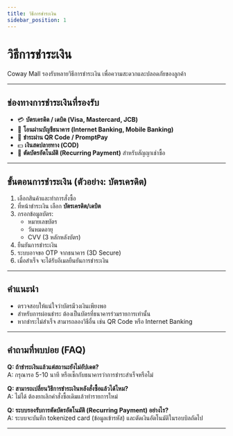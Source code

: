 ```yaml
---
title: วิธีการชำระเงิน
sidebar_position: 1
---
```


# วิธีการชำระเงิน

Coway Mall รองรับหลายวิธีการชำระเงิน เพื่อความสะดวกและปลอดภัยของลูกค้า

---

## ช่องทางการชำระเงินที่รองรับ

- 💳 **บัตรเครดิต / เดบิต (Visa, Mastercard, JCB)**  
- 🏦 **โอนผ่านบัญชีธนาคาร (Internet Banking, Mobile Banking)**  
- 📱 **ชำระผ่าน QR Code / PromptPay**  
- 💵 **เงินสดปลายทาง (COD)**  
- 🔁 **ตัดบัตรอัตโนมัติ (Recurring Payment)** สำหรับสัญญาเช่าซื้อ  

---

## ขั้นตอนการชำระเงิน (ตัวอย่าง: บัตรเครดิต)

1. เลือกสินค้าและทำการสั่งซื้อ  
2. ที่หน้าชำระเงิน เลือก **บัตรเครดิต/เดบิต**  
3. กรอกข้อมูลบัตร:
   - หมายเลขบัตร
   - วันหมดอายุ
   - CVV (3 หลักหลังบัตร)
4. ยืนยันการชำระเงิน  
5. ระบบอาจขอ OTP จากธนาคาร (3D Secure)  
6. เมื่อสำเร็จ จะได้รับอีเมลยืนยันการชำระเงิน  

---

## คำแนะนำ

- ตรวจสอบให้แน่ใจว่าบัตรมีวงเงินเพียงพอ  
- สำหรับการผ่อนชำระ ต้องเป็นบัตรที่ธนาคารร่วมรายการเท่านั้น  
- หากชำระไม่สำเร็จ สามารถลองวิธีอื่น เช่น QR Code หรือ Internet Banking  

---

## คำถามที่พบบ่อย (FAQ)

**Q: ถ้าชำระเงินแล้วแต่สถานะยังไม่อัปเดต?**  
A: กรุณารอ 5-10 นาที หรือเช็กกับธนาคารว่าการชำระสำเร็จหรือไม่  

**Q: สามารถเปลี่ยนวิธีการชำระเงินหลังสั่งซื้อแล้วได้ไหม?**  
A: ไม่ได้ ต้องยกเลิกคำสั่งซื้อเดิมแล้วทำรายการใหม่  

**Q: ระบบรองรับการตัดบัตรอัตโนมัติ (Recurring Payment) อย่างไร?**  
A: ระบบจะบันทึก tokenized card (ข้อมูลเข้ารหัส) และตัดเงินอัตโนมัติในรอบบิลถัดไป  

---